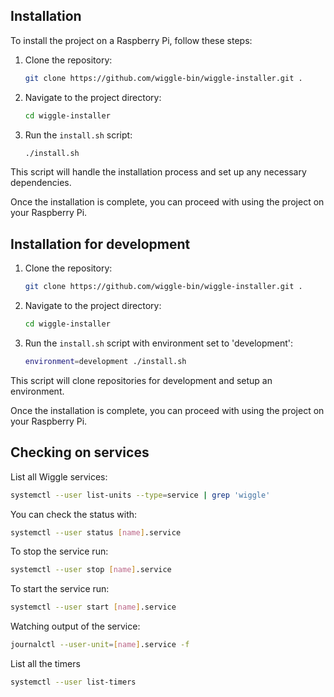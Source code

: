 ## Installation

To install the project on a Raspberry Pi, follow these steps:

1. Clone the repository:

    ```bash
    git clone https://github.com/wiggle-bin/wiggle-installer.git .
    ```

2. Navigate to the project directory:

    ```bash
    cd wiggle-installer
    ```

3. Run the `install.sh` script:

    ```bash
    ./install.sh
    ```

This script will handle the installation process and set up any necessary dependencies.

Once the installation is complete, you can proceed with using the project on your Raspberry Pi.

## Installation for development


1. Clone the repository:

    ```bash
    git clone https://github.com/wiggle-bin/wiggle-installer.git .
    ```

2. Navigate to the project directory:

    ```bash
    cd wiggle-installer
    ```

3. Run the `install.sh` script with environment set to 'development':

    ```bash
    environment=development ./install.sh
    ```

This script will clone repositories for development and setup an environment.

Once the installation is complete, you can proceed with using the project on your Raspberry Pi.

## Checking on services

List all Wiggle services:

```bash
systemctl --user list-units --type=service | grep 'wiggle'
```

You can check the status with:

```bash
systemctl --user status [name].service
```

To stop the service run:

```bash
systemctl --user stop [name].service
```

To start the service run:

```bash
systemctl --user start [name].service
```

Watching output of the service:

```bash
journalctl --user-unit=[name].service -f
```

List all the timers

```bash
systemctl --user list-timers
```